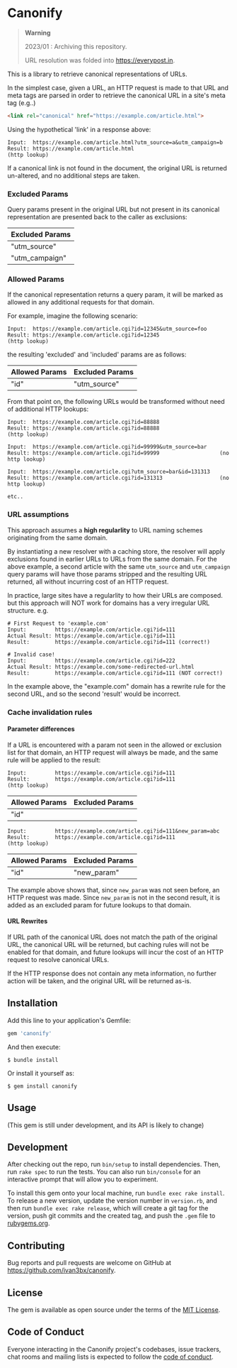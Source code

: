 # Canonify

> **Warning**
>
> 2023/01 : Archiving this repository.
>
> URL resolution was folded into https://everypost.in.

This is a library to retrieve canonical representations of URLs.

In the simplest case, given a URL, an HTTP request is made to that URL
and meta tags are parsed in order to retrieve the canonical URL in a
site's meta tag (e.g..)

```html
<link rel="canonical" href="https://example.com/article.html">
```

Using the hypothetical 'link' in a response above:

```
Input:  https://example.com/article.html?utm_source=a&utm_campaign=b
Result: https://example.com/article.html                              (http lookup)
```

If a canonical link is not found in the document, the original URL is returned un-altered,
and no additional steps are taken.

### Excluded Params

Query params present in the original URL but not present in its canonical representation
are presented back to the caller as exclusions:

|  Excluded Params |
| ---------------- |
| "utm_source"     |
| "utm_campaign"   |

### Allowed Params

If the canonical representation returns a query param, it will be marked as
allowed in any additional requests for that domain.

For example, imagine the following scenario:

```
Input:  https://example.com/article.cgi?id=12345&utm_source=foo
Result: https://example.com/article.cgi?id=12345                     (http lookup)
```

the resulting 'excluded' and 'included' params are as follows:

|  Allowed Params |  Excluded Params   |
| --------------- | ------------------ |
|     "id"        | "utm_source"       |

From that point on, the following URLs would be transformed without need of
additional HTTP lookups:

```
Input:  https://example.com/article.cgi?id=88888
Result: https://example.com/article.cgi?id=88888                   (http lookup)

Input:  https://example.com/article.cgi?id=99999&utm_source=bar
Result: https://example.com/article.cgi?id=99999                   (no http lookup)

Input:  https://example.com/article.cgi?utm_source=bar&id=131313
Result: https://example.com/article.cgi?id=131313                  (no http lookup)

etc..
```

### URL assumptions

This approach assumes a **high regularlity** to URL naming schemes originating
from the same domain.

By instantiating a new resolver with a caching store, the resolver will apply
exclusions found in earlier URLs to URLs from the same domain. For the above
example, a second article with the same `utm_source` and `utm_campaign` query
params will have those params stripped and the resulting URL returned, all
without incurring cost of an HTTP request.

In practice, large sites have a regularlity to how their URLs are composed. but
this approach will NOT work for domains has a very irregular URL structure. e.g.

```
# First Request to 'example.com'
Input:         https://example.com/article.cgi?id=111
Actual Result: https://example.com/article.cgi?id=111
Result:        https://example.com/article.cgi?id=111 (correct!)

# Invalid case!
Input:         https://example.com/article.cgi?id=222
Actual Result: https://example.com/some-redirected-url.html
Result:        https://example.com/article.cgi?id=111 (NOT correct!)
```

In the example above, the "example.com" domain has a rewrite rule for the second URL,
and so the second 'result' would be incorrect.

### Cache invalidation rules

#### Parameter differences

If a URL is encountered with a param not seen in the allowed or exclusion list
for that domain, an HTTP request will always be made, and the same rule will be
applied to the result:

```
Input:         https://example.com/article.cgi?id=111
Result:        https://example.com/article.cgi?id=111               (http lookup)
```

|  Allowed Params |  Excluded Params   |
| --------------- | ------------------ |
|     "id"        |                    |


```
Input:         https://example.com/article.cgi?id=111&new_param=abc
Result:        https://example.com/article.cgi?id=111               (http lookup)
```

|  Allowed Params |  Excluded Params   |
| --------------- | ------------------ |
|     "id"        |    "new_param"     |

The example above shows that, since `new_param` was not seen before, an HTTP
request was made. Since `new_param` is not in the second result, it is added as
an excluded param for future lookups to that domain.

#### URL Rewrites

If URL path of the canonical URL does not match the path of the original URL,
the canonical URL will be returned, but caching rules will not be enabled for
that domain, and future lookups will incur the cost of an HTTP request to
resolve canonical URLs.

If the HTTP response does not contain any meta information, no further action
will be taken, and the original URL will be returned as-is.

## Installation

Add this line to your application's Gemfile:

```ruby
gem 'canonify'
```

And then execute:

    $ bundle install

Or install it yourself as:

    $ gem install canonify

## Usage

(This gem is still under development, and its API is likely to change)


## Development

After checking out the repo, run `bin/setup` to install dependencies. Then, run `rake spec` to run the tests. You can also run `bin/console` for an interactive prompt that will allow you to experiment.

To install this gem onto your local machine, run `bundle exec rake install`. To release a new version, update the version number in `version.rb`, and then run `bundle exec rake release`, which will create a git tag for the version, push git commits and the created tag, and push the `.gem` file to [rubygems.org](https://rubygems.org).

## Contributing

Bug reports and pull requests are welcome on GitHub at https://github.com/ivan3bx/canonify.

## License

The gem is available as open source under the terms of the [MIT License](https://opensource.org/licenses/MIT).

## Code of Conduct

Everyone interacting in the Canonify project's codebases, issue trackers, chat rooms and mailing lists is expected to follow the [code of conduct](https://github.com/ivan3bx/canonify/blob/main/CODE_OF_CONDUCT.md).
